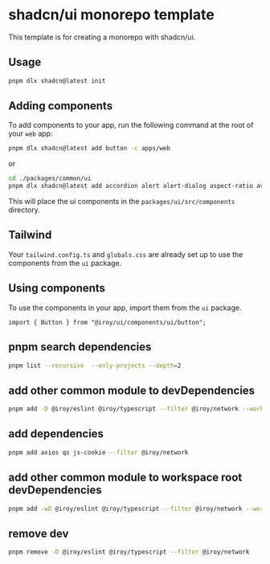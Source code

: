 # shadcn/ui monorepo template

This template is for creating a monorepo with shadcn/ui.

## Usage

```bash
pnpm dlx shadcn@latest init
```

## Adding components

To add components to your app, run the following command at the root of your `web` app:

```bash
pnpm dlx shadcn@latest add button -c apps/web
```

or

```bash
cd ./packages/common/ui
pnpm dlx shadcn@latest add accordion alert alert-dialog aspect-ratio avatar badge breadcrumb button calendar card carousel chart checkbox collapsible command context-menu table dialog drawer dropdown-menu form hover-card input input-otp label menubar navigation-menu pagination popover progress radio-group resizable scroll-area select separator sheet sidebar skeleton slider sonner switch table tabs textarea toast toggle toggle-group tooltip
```

This will place the ui components in the `packages/ui/src/components` directory.

## Tailwind

Your `tailwind.config.ts` and `globals.css` are already set up to use the components from the `ui` package.

## Using components

To use the components in your app, import them from the `ui` package.

```tsx
import { Button } from "@iroy/ui/components/ui/button";
```

## pnpm search dependencies

```zsh
pnpm list --recursive  --only-projects --depth=2
```

## add other common module to devDependencies

```zsh
pnpm add -D @iroy/eslint @iroy/typescript --filter @iroy/network --workspace
```

## add dependencies

```zsh
pnpm add axios qs js-cookie --filter @iroy/network
```

## add other common module to workspace root devDependencies

```zsh
pnpm add -wD @iroy/eslint @iroy/typescript --filter @iroy/network --workspace
```

## remove dev

```zsh
pnpm remove -D @iroy/eslint @iroy/typescript --filter @iroy/network
```
